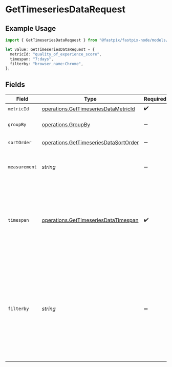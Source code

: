 # GetTimeseriesDataRequest

## Example Usage

```typescript
import { GetTimeseriesDataRequest } from "@fastpix/fastpix-node/models/operations";

let value: GetTimeseriesDataRequest = {
  metricId: "quality_of_experience_score",
  timespan: "7:days",
  filterby: "browser_name:Chrome",
};
```

## Fields

| Field                                                                                                                                                                                                                                                                                                                    | Type                                                                                                                                                                                                                                                                                                                     | Required                                                                                                                                                                                                                                                                                                                 | Description                                                                                                                                                                                                                                                                                                              | Example                                                                                                                                                                                                                                                                                                                  |
| ------------------------------------------------------------------------------------------------------------------------------------------------------------------------------------------------------------------------------------------------------------------------------------------------------------------------ | ------------------------------------------------------------------------------------------------------------------------------------------------------------------------------------------------------------------------------------------------------------------------------------------------------------------------ | ------------------------------------------------------------------------------------------------------------------------------------------------------------------------------------------------------------------------------------------------------------------------------------------------------------------------ | ------------------------------------------------------------------------------------------------------------------------------------------------------------------------------------------------------------------------------------------------------------------------------------------------------------------------ | ------------------------------------------------------------------------------------------------------------------------------------------------------------------------------------------------------------------------------------------------------------------------------------------------------------------------ |
| `metricId`                                                                                                                                                                                                                                                                                                               | [operations.GetTimeseriesDataMetricId](../../models/operations/gettimeseriesdatametricid.md)                                                                                                                                                                                                                             | :heavy_check_mark:                                                                                                                                                                                                                                                                                                       | Pass metric Id<br/>                                                                                                                                                                                                                                                                                                      | quality_of_experience_score                                                                                                                                                                                                                                                                                              |
| `groupBy`                                                                                                                                                                                                                                                                                                                | [operations.GroupBy](../../models/operations/groupby.md)                                                                                                                                                                                                                                                                 | :heavy_minus_sign:                                                                                                                                                                                                                                                                                                       | Pass this value to group the metrics list by.<br/>                                                                                                                                                                                                                                                                       | minute                                                                                                                                                                                                                                                                                                                   |
| `sortOrder`                                                                                                                                                                                                                                                                                                              | [operations.GetTimeseriesDataSortOrder](../../models/operations/gettimeseriesdatasortorder.md)                                                                                                                                                                                                                           | :heavy_minus_sign:                                                                                                                                                                                                                                                                                                       | The order direction to sort the metrics list by.<br/>                                                                                                                                                                                                                                                                    | asc                                                                                                                                                                                                                                                                                                                      |
| `measurement`                                                                                                                                                                                                                                                                                                            | *string*                                                                                                                                                                                                                                                                                                                 | :heavy_minus_sign:                                                                                                                                                                                                                                                                                                       | The measurement for the given metrics.<br/>Possible Values : [95th, median, avg, count or sum]<br/>                                                                                                                                                                                                                      | avg                                                                                                                                                                                                                                                                                                                      |
| `timespan`                                                                                                                                                                                                                                                                                                               | [operations.GetTimeseriesDataTimespan](../../models/operations/gettimeseriesdatatimespan.md)                                                                                                                                                                                                                             | :heavy_check_mark:                                                                                                                                                                                                                                                                                                       | This parameter specifies the time span between which the video views list should be retrieved by. You can provide either from and to unix epoch timestamps or time duration. The scope of duration is between 60 minutes to 30 days.<br/>                                                                                | 7:days                                                                                                                                                                                                                                                                                                                   |
| `filterby`                                                                                                                                                                                                                                                                                                               | *string*                                                                                                                                                                                                                                                                                                                 | :heavy_minus_sign:                                                                                                                                                                                                                                                                                                       | Pass the dimensions and their corresponding values you want to filter the views by. For excluding the values in the filter we can pass '!' before the filter value. The list of filters can be obtained from list of dimensions endpoint.<br/>Example Values : [ browser_name:Chrome , os_name:macOS , device_name:Galaxy ]<br/> | browser_name:Chrome                                                                                                                                                                                                                                                                                                      |